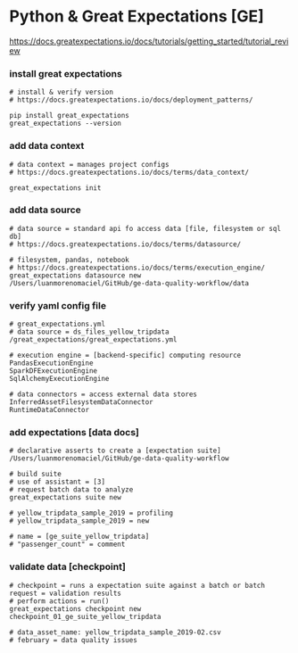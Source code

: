 # Python & Great Expectations [GE]

https://docs.greatexpectations.io/docs/tutorials/getting_started/tutorial_review

### install great expectations
```shell
# install & verify version
# https://docs.greatexpectations.io/docs/deployment_patterns/

pip install great_expectations
great_expectations --version
```

### add data context
```shell
# data context = manages project configs
# https://docs.greatexpectations.io/docs/terms/data_context/

great_expectations init
```

### add data source
```shell
# data source = standard api fo access data [file, filesystem or sql db]
# https://docs.greatexpectations.io/docs/terms/datasource/

# filesystem, pandas, notebook
# https://docs.greatexpectations.io/docs/terms/execution_engine/
great_expectations datasource new
/Users/luanmorenomaciel/GitHub/ge-data-quality-workflow/data
```

### verify yaml config file
```shell
# great_expectations.yml
# data source = ds_files_yellow_tripdata
/great_expectations/great_expectations.yml

# execution engine = [backend-specific] computing resource
PandasExecutionEngine
SparkDFExecutionEngine
SqlAlchemyExecutionEngine

# data connectors = access external data stores
InferredAssetFilesystemDataConnector
RuntimeDataConnector
```

### add expectations [data docs]
```shell
# declarative asserts to create a [expectation suite]
/Users/luanmorenomaciel/GitHub/ge-data-quality-workflow

# build suite
# use of assistant = [3]
# request batch data to analyze
great_expectations suite new

# yellow_tripdata_sample_2019 = profiling
# yellow_tripdata_sample_2019 = new

# name = [ge_suite_yellow_tripdata]
# "passenger_count" = comment
```

### validate data [checkpoint]
```shell
# checkpoint = runs a expectation suite against a batch or batch request = validation results
# perform actions = run()
great_expectations checkpoint new checkpoint_01_ge_suite_yellow_tripdata

# data_asset_name: yellow_tripdata_sample_2019-02.csv
# february = data quality issues
```